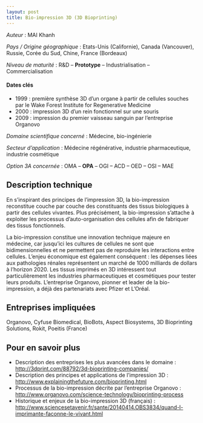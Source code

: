 ```yaml
---
layout: post
title: Bio-impression 3D (3D Bioprinting)
---
```


_Auteur_ : MAI Khanh

_Pays / Origine géographique_ : Etats-Unis (Californie), Canada (Vancouver), Russie, Corée du Sud, Chine, France (Bordeaux)


_Niveau de maturité_ : R&D – **Prototype** – Industrialisation – Commercialisation


#### Dates clés
+ 1999 : première synthèse 3D d’un organe à partir de cellules souches par le Wake Forest Institute for
Regenerative Medicine
+ 2000 : impression 3D d’un rein fonctionnel sur une souris
+ 2009 : impression du premier vaisseau sanguin par l’entreprise Organovo


_Domaine scientifique concerné_ : Médecine, bio-ingénierie


_Secteur d’application_ : Médecine régénérative, industrie pharmaceutique, industrie cosmétique


_Option 3A concernée_ : OMA – **OPA** – OGI – ACD – OED – OSI – MAE 


## Description technique

En s’inspirant des principes de l’impression 3D, la bio-impression reconstitue couche par couche des constituants des tissus biologiques à partir des cellules vivantes. Plus précisément, la bio-impression s’attache à exploiter les processus d’auto-organisation des cellules afin de fabriquer des tissus fonctionnels.

La bio-impression constitue une innovation technique majeure en médecine, car jusqu’ici les cultures de cellules ne sont que bidimensionnelles et ne permettent pas de reproduire les interactions entre cellules. L’enjeu économique est également conséquent : les dépenses liées aux pathologies rénales représentent un marché de 1000 milliards de dollars à l’horizon 2020. Les tissus imprimés en 3D intéressent tout particulièrement les industries pharmaceutiques et cosmétiques pour tester leurs produits. L’entreprise Organovo, pionner et leader de la bio-impression, a déjà des partenariats avec Pfizer et L’Oréal. 


## Entreprises impliquées

Organovo, Cyfuse Biomedical, BioBots, Aspect Biosystems, 3D Bioprinting Solutions, Rokit, Poeitis (France)

## Pour en savoir plus

+ Description des entreprises les plus avancées dans le domaine :
http://3dprint.com/88792/3d-bioprinting-companies/ 
+ Description des principes et applications de l’impression 3D : 
http://www.explainingthefuture.com/bioprinting.html 
+ Processus de la bio-impression décrite par l’entreprise Organovo : 
http://www.organovo.com/science-technology/bioprinting-process 
+ Historique et enjeux de la bio-impression 3D (français) : 
http://www.sciencesetavenir.fr/sante/20140414.OBS3834/quand-l-imprimante-faconne-le-vivant.html

